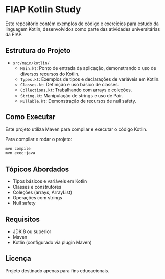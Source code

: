 # FIAP Kotlin Study

Este repositório contém exemplos de código e exercícios para estudo da linguagem Kotlin, desenvolvidos como parte das atividades universitárias da FIAP.

## Estrutura do Projeto

- `src/main/kotlin/`
  - `Main.kt`: Ponto de entrada da aplicação, demonstrando o uso de diversos recursos do Kotlin.
  - `Types.kt`: Exemplos de tipos e declarações de variáveis em Kotlin.
  - `Classes.kt`: Definição e uso básico de classes.
  - `Collections.kt`: Trabalhando com arrays e coleções.
  - `String.kt`: Manipulação de strings e uso de Pair.
  - `Nullable.kt`: Demonstração de recursos de null safety.

## Como Executar

Este projeto utiliza Maven para compilar e executar o código Kotlin.

Para compilar e rodar o projeto:

```bash
mvn compile
mvn exec:java
```

## Tópicos Abordados

- Tipos básicos e variáveis em Kotlin
- Classes e construtores
- Coleções (arrays, ArrayList)
- Operações com strings
- Null safety

## Requisitos

- JDK 8 ou superior
- Maven
- Kotlin (configurado via plugin Maven)

## Licença

Projeto destinado apenas para fins educacionais.

